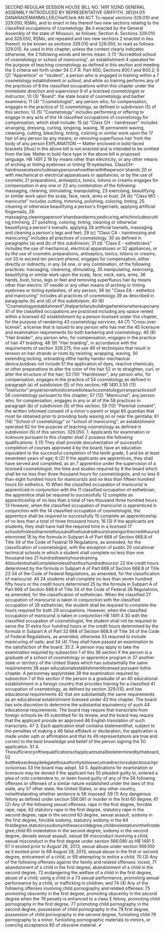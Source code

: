 SECOND REGULAR SESSION
HOUSE BILL NO. 1491
102ND GENERAL ASSEMBLY
INTRODUCED BY REPRESENTATIVE GRIFFITH.
3812H.01I DANARADEMANMILLER,ChiefClerk
AN ACT
To repeal sections 329.010 and 329.050, RSMo, and to enact in lieu thereof two new sections
relating to the classified occupations of cosmetology.
Be it enacted by the General Assembly of the state of Missouri, as follows:
Section A. Sections 329.010 and 329.050, RSMo, are repealed and two new sections
2 enacted in lieu thereof, to be known as sections 329.010 and 329.050, to read as follows:
329.010. As used in this chapter, unless the context clearly indicates otherwise, the
2 following words and terms mean:
3 (1) "Accredited school of cosmetology or school of manicuring", an establishment
4 operated for the purpose of teaching cosmetology as defined in this section and meeting the
5 criteria set forth under 34 C.F.R. Part 600, Sections 600.1 and 600.2;
6 (2) "Apprentice" or "student", a person who is engaged in training within a
7 cosmetology establishment or school, and while so training performs any of the practices of
8 the classified occupations within this chapter under the immediate direction and supervision
9 of a licensed cosmetologist or instructor;
10 (3) "Board", the state board of cosmetology and barber examiners;
11 (4) "Cosmetologist", any person who, for compensation, engages in the practice of
12 cosmetology, as defined in subdivision (5) of this section;
13 (5) "Cosmetology" includes performing or offering to engage in any acts of the
14 classified occupations of cosmetology for compensation, which shall include:
15 (a) "Class CH - hairdresser" includes arranging, dressing, curling, singeing, waving,
16 permanent waving, cleansing, cutting, bleaching, tinting, coloring or similar work upon the
17 hair of any person by any means; or removing superfluous hair from the body of any person
EXPLANATION — Matter enclosed in bold-faced brackets [thus] in the above bill is not enacted and is
intended to be omitted from the law. Matter in bold-face type in the above bill is proposed language.
HB 1491 2
18 by means other than electricity, or any other means of arching or tinting eyebrows or tinting
19 eyelashes. ClassCH-hairdresseralsoincludesanypersonwhoeitherwiththeperson'shands
20 or with mechanical or electrical apparatuses or appliances, or by the use of cosmetic
21 preparations, antiseptics, tonics, lotions or creams engages for compensation in any one or
22 any combination of the following: massaging, cleaning, stimulating, manipulating,
23 exercising, beautifying or similar work upon the scalp, face, neck, arms or bust;
24 (b) "Class MO - manicurist" includes cutting, trimming, polishing, coloring, tinting,
25 cleaning or otherwise beautifying a person's fingernails, applying artificial fingernails,
26 massaging,cleaningaperson'shandsandarms;pedicuring,whichincludescutting,trimming,
27 polishing, coloring, tinting, cleaning or otherwise beautifying a person's toenails, applying
28 artificial toenails, massaging and cleaning a person's legs and feet;
29 (c) "Class CA - hairdressing and manicuring" includes all practices of cosmetology,
30 as defined in paragraphs (a) and (b) of this subdivision;
31 (d) "Class E - estheticians" includes the use of mechanical, electrical apparatuses or
32 appliances, or by the use of cosmetic preparations, antiseptics, tonics, lotions or creams, not
33 to exceed ten percent phenol, engages for compensation, either directly or indirectly, in any
34 one, or any combination, of the following practices: massaging, cleansing, stimulating,
35 manipulating, exercising, beautifying or similar work upon the scalp, face, neck, ears, arms,
36 hands, bust, torso, legs or feet and removing superfluous hair by means other than electric
37 needle or any other means of arching or tinting eyebrows or tinting eyelashes, of any person;
38 (e) "Class EA - esthetics and manicuring" includes all practices of cosmetology
39 as described in paragraphs (b) and (d) of this subdivision;
40 (6) "Cosmetologyestablishment",thatpartofanybuildingwhereinorwhereuponany
41 of the classified occupations are practiced including any space rented within a licensed
42 establishment by a person licensed under this chapter, for the purpose of rendering
43 cosmetology services;
44 (7) "Cross-over license", a license that is issued to any person who has met the
45 licensure and examination requirements for both barbering and cosmetology;
46 (8) "Hair braider", any person who, for compensation, engages in the practice of hair
47 braiding;
48 (9) "Hair braiding", in accordance with the requirements of section 329.275, the use
49 of techniques that result in tension on hair strands or roots by twisting, wrapping, waving,
50 extending,locking, orbraiding ofthe hairby handor mechanical device,butdoes not include
51 the application of dyes, reactive chemicals, or other preparations to alter the color of the hair
52 or to straighten, curl, or alter the structure of the hair;
53 (10) "Hairdresser", any person who, for compensation, engages in the practice of
54 cosmetology as defined in paragraph (a) of subdivision (5) of this section;
HB 1491 3
55 (11) "Instructor",anypersonwhoislicensedtoteachcosmetologyoranypracticesof
56 cosmetology pursuant to this chapter;
57 (12) "Manicurist", any person who, for compensation, engages in any or all of the
58 practices in paragraph (b) of subdivision (5) of this section;
59 (13) "Parental consent", the written informed consent of a minor's parent or legal
60 guardian that must be obtained prior to providing body waxing on or near the genitalia;
61 (14) "School of cosmetology" or "school of manicuring", an establishment operated
62 for the purpose of teaching cosmetology as defined in subdivision (5) of this section.
329.050. 1. Applicants for examination or licensure pursuant to this chapter shall
2 possess the following qualifications:
3 (1) They shall provide documentation of successful completion of courses approved
4 by the board, have an education equivalent to the successful completion of the tenth grade,
5 and be at least seventeen years of age;
6 (2) If the applicants are apprentices, they shall have served and completed, as an
7 apprentice under the supervision of a licensed cosmetologist, the time and studies required by
8 the board which shall be no less than three thousand hours for cosmetologists, and no less
9 than eight hundred hours for manicurists and no less than fifteen hundred hours for esthetics.
10 When the classified occupation of manicurist is apprenticed in conjunction with the
11 classified occupation of esthetician, the apprentice shall be required to successfully
12 complete an apprenticeship of no less than a total of two thousand three hundred hours.
13 However, when the classified occupation of manicurist is apprenticed in conjunction with the
14 classified occupation of cosmetologist, the apprentice shall be required to successfully
15 complete an apprenticeship of no less than a total of three thousand hours;
16 (3) If the applicants are students, they shall have had the required time in a licensed
17 schoolofnolessthanonethousandfivehundredhourstrainingorthecredithoursdetermined
18 by the formula in Subpart A of Part 668 of Section 668.8 of Title 34 of the Code of Federal
19 Regulations, as amended, for the classification of cosmetologist, with the exception of public
20 vocational technical schools in which a student shall complete no less than one thousand two
21 hundredtwentyhourstraining. Allstudentsshallcompletenolessthanfourhundredhoursor
22 the credit hours determined by the formula in Subpart A of Part 668 of Section 668.8 of Title
23 34 of the Code of Federal Regulations, as amended, for the classification of manicurist. All
24 students shall complete no less than seven hundred fifty hours or the credit hours determined
25 by the formula in Subpart A of Part 668 of Section 668.8 of Title 34 of the Code of Federal
26 Regulations, as amended, for the classification of esthetician. When the classified
27 occupation of manicurist is taken in conjunction with the classified occupation of
28 esthetician, the student shall be required to complete the hours required for both
29 occupations. However, when the classified occupation of manicurist is taken in conjunction
HB 1491 4
30 with the classified occupation of cosmetologist, the student shall not be required to serve the
31 extra four hundred hours or the credit hours determined by the formula in Subpart A of Part
32 668 of Section 668.8 of Title 34 of the Code of Federal Regulations, as amended, otherwise
33 required to include manicuring of nails; and
34 (4) They shall have passed an examination to the satisfaction of the board.
35 2. A person may apply to take the examination required by subsection 1 of this
36 section if the person is a graduate of a school of cosmetology or apprentice program in
37 another state or territory of the United States which has substantially the same requirements
38 asan educationalestablishmentlicensed pursuant tothis chapter. A personmay applytotake
39 the examination required by subsection 1 of this section if the person is a graduate of an
40 educational establishment in a foreign country that provides training for a classified
41 occupation of cosmetology, as defined by section 329.010, and has educational requirements
42 that are substantially the same requirements as an educational establishment licensed under
43 this chapter. The board has sole discretion to determine the substantial equivalency of such
44 educational requirements. The board may require that transcripts from foreign schools be
45 submitted for its review, and the board may require that the applicant provide an approved
46 English translation of such transcripts.
47 3. Each application shall containa statementthat, subject to the penalties of making a
48 false affidavit or declaration, the application is made under oath or affirmation and that its
49 representations are true and correct to the best knowledge and belief of the person signing the
50 application.
51 4. Thesufficiencyofthequalificationsofapplicantsshallbedeterminedbytheboard,
52 buttheboardmaydelegatethisauthoritytoitsexecutivedirectorsubjecttosuchprovisionsas
53 the board may adopt.
54 5. Applications for examination or licensure may be denied if the applicant has
55 pleaded guilty to, entered a plea of nolo contendere to, or been found guilty of any of the
56 following offenses or offenses of a similar nature established under the laws of this state, any
57 other state, the United States, or any other country, notwithstanding whether sentence is
58 imposed:
59 (1) Any dangerous felony as defined under section 556.061 or murder in the first
60 degree;
61 (2) Any of the following sexual offenses: rape in the first degree, forcible rape, rape,
62 statutory rape in the first degree, statutory rape in the second degree, rape in the second
63 degree, sexual assault, sodomy in the first degree, forcible sodomy, statutory sodomy in the
64 firstdegree,statutorysodomyintheseconddegree,childmolestationinthefirstdegree,child
65 molestation in the second degree, sodomy in the second degree, deviate sexual assault, sexual
66 misconduct involving a child, sexual misconduct in the first degree under section 566.090 as
HB 1491 5
67 it existed prior to August 28, 2013, sexual abuse under section 566.100 as it existed prior to
68 August 28, 2013, sexual abuse in the first or second degree, enticement of a child, or
69 attempting to entice a child;
70 (3) Any of the following offenses against the family and related offenses: incest,
71 abandonment of a child in the first degree, abandonment of a child in the second degree,
72 endangering the welfare of a child in the first degree, abuse of a child, using a child in a
73 sexual performance, promoting sexual performance by a child, or trafficking in children; and
74 (4) Any of the following offenses involving child pornography and related offenses:
75 promoting obscenity in the first degree, promoting obscenity in the second degree when the
76 penalty is enhanced to a class E felony, promoting child pornography in the first degree,
77 promoting child pornography in the second degree, possession of child pornography in the
78 first degree, possession of child pornography in the second degree, furnishing child
79 pornography to a minor, furnishing pornographic materials to minors, or coercing acceptance
80 of obscene material.
✔